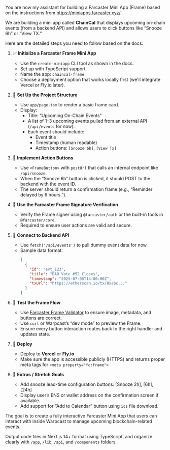 You are now my assistant for building a Farcaster Mini App (Frame) based on the instructions from https://miniapps.farcaster.xyz/.

We are building a mini app called **ChainCal** that displays upcoming on-chain events (from a backend API) and allows users to click buttons like “Snooze 6h” or “View TX.”

Here are the detailed steps you need to follow based on the docs:

1. ✅ **Initialize a Farcaster Frame Mini App**
   - Use the `create-miniapp` CLI tool as shown in the docs.
   - Set up with TypeScript support.
   - Name the app: `chaincal-frame`
   - Choose a deployment option that works locally first (we'll integrate Vercel or Fly.io later).

2. 📂 **Set Up the Project Structure**
   - Use `app/page.tsx` to render a basic frame card.
   - Display:
     - Title: “Upcoming On-Chain Events”
     - A list of 1–3 upcoming events pulled from an external API (`/api/events` for now).
     - Each event should include:
       - Event title
       - Timestamp (human readable)
       - Action buttons: `[Snooze 6h]`, `[View Tx]`

3. 📲 **Implement Action Buttons**
   - Use `<FrameButton>` with `postUrl` that calls an internal endpoint like `/api/snooze`.
   - When the “Snooze 6h” button is clicked, it should POST to the backend with the event ID.
   - The server should return a confirmation frame (e.g., “Reminder delayed by 6 hours.”).

4. 🔐 **Use the Farcaster Frame Signature Verification**
   - Verify the Frame signer using `@farcaster/auth` or the built-in tools in `@farcaster/core`.
   - Required to ensure user actions are valid and secure.

5. 🔗 **Connect to Backend API**
   - Use `fetch('/api/events')` to pull dummy event data for now.
   - Sample data format:
     ```json
     [
       {
         "id": "evt_123",
         "title": "DAO Vote #52 Closes",
         "timestamp": "2025-07-05T14:00:00Z",
         "txUrl": "https://etherscan.io/tx/0xabc..."
       }
     ]
     ```

6. 🧪 **Test the Frame Flow**
   - Use [Farcaster Frame Validator](https://farcaster-frame-validator.vercel.app/) to ensure image, metadata, and buttons are correct.
   - Use `curl` or Warpcast’s “dev mode” to preview the Frame.
   - Ensure every button interaction routes back to the right handler and updates state.

7. 🚀 **Deploy**
   - Deploy to **Vercel** or **Fly.io**
   - Make sure the app is accessible publicly (HTTPS) and returns proper meta tags for `<meta property="fc:frame">`

8. 📎 **Extras / Stretch Goals**
   - Add snooze lead-time configuration buttons: [Snooze 2h], [6h], [24h]
   - Display user’s ENS or wallet address on the confirmation screen if available.
   - Add support for “Add to Calendar” button using `ics` file download.

The goal is to create a fully interactive Farcaster Mini App that users can interact with inside Warpcast to manage upcoming blockchain-related events.

Output code files in Next.js 14+ format using TypeScript, and organize clearly with `/app`, `/lib`, `/api`, and `/components` folders.

